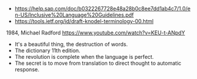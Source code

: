 * https://help.sap.com/doc/b0322267728e48a28b0c8ee7dd1ab4c7/1.0/en-US/Inclusive%20Language%20Guidelines.pdf
* https://tools.ietf.org/id/draft-knodel-terminology-00.html


1984, Michael Radford
https://www.youtube.com/watch?v=KEU-t-ANpdY

* It's a beautiful thing, the destruction of words.
* The dictionary 11th edition.
* The revolution is complete when the language is perfect.
* The secret is to move from translation to direct thought to automatic response.

